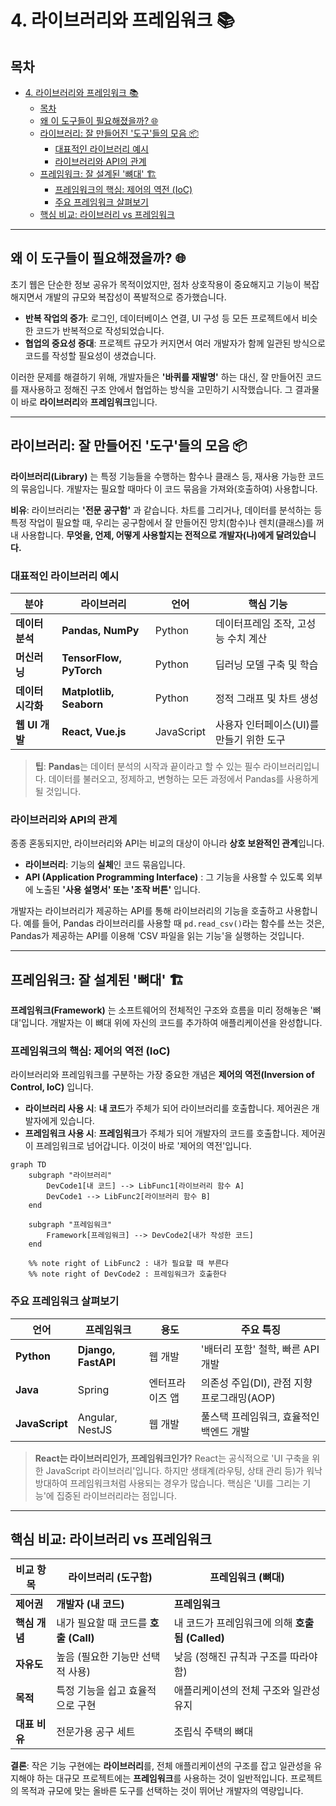 # 4. 라이브러리와 프레임워크 📚

## 목차
- [4. 라이브러리와 프레임워크 📚](#4-라이브러리와-프레임워크-)
  - [목차](#목차)
  - [왜 이 도구들이 필요해졌을까? 🌐](#왜-이-도구들이-필요해졌을까-)
  - [라이브러리: 잘 만들어진 '도구'들의 모음 📦](#라이브러리-잘-만들어진-도구들의-모음-)
    - [대표적인 라이브러리 예시](#대표적인-라이브러리-예시)
    - [라이브러리와 API의 관계](#라이브러리와-api의-관계)
  - [프레임워크: 잘 설계된 '뼈대' 🏗️](#프레임워크-잘-설계된-뼈대-️)
    - [프레임워크의 핵심: 제어의 역전 (IoC)](#프레임워크의-핵심-제어의-역전-ioc)
    - [주요 프레임워크 살펴보기](#주요-프레임워크-살펴보기)
  - [핵심 비교: 라이브러리 vs 프레임워크](#핵심-비교-라이브러리-vs-프레임워크)

---

## 왜 이 도구들이 필요해졌을까? 🌐

초기 웹은 단순한 정보 공유가 목적이었지만, 점차 상호작용이 중요해지고 기능이 복잡해지면서 개발의 규모와 복잡성이 폭발적으로 증가했습니다.

- **반복 작업의 증가**: 로그인, 데이터베이스 연결, UI 구성 등 모든 프로젝트에서 비슷한 코드가 반복적으로 작성되었습니다.
- **협업의 중요성 증대**: 프로젝트 규모가 커지면서 여러 개발자가 함께 일관된 방식으로 코드를 작성할 필요성이 생겼습니다.

이러한 문제를 해결하기 위해, 개발자들은 **'바퀴를 재발명'** 하는 대신, 잘 만들어진 코드를 재사용하고 정해진 구조 안에서 협업하는 방식을 고민하기 시작했습니다. 그 결과물이 바로 **라이브러리**와 **프레임워크**입니다.

---

## 라이브러리: 잘 만들어진 '도구'들의 모음 📦

**라이브러리(Library)**  는 특정 기능들을 수행하는 함수나 클래스 등, 재사용 가능한 코드의 묶음입니다. 개발자는 필요할 때마다 이 코드 묶음을 가져와(호출하여) 사용합니다.

**비유**: 라이브러리는 **'전문 공구함'** 과 같습니다. 차트를 그리거나, 데이터를 분석하는 등 특정 작업이 필요할 때, 우리는 공구함에서 잘 만들어진 망치(함수)나 렌치(클래스)를 꺼내 사용합니다. **무엇을, 언제, 어떻게 사용할지는 전적으로 개발자(나)에게 달려있습니다.**

### 대표적인 라이브러리 예시

| 분야 | 라이브러리 | 언어 | 핵심 기능 |
|---|---|---|---|
| **데이터 분석** | **Pandas, NumPy** | Python | 데이터프레임 조작, 고성능 수치 계산 |
| **머신러닝** | **TensorFlow, PyTorch** | Python | 딥러닝 모델 구축 및 학습 |
| **데이터 시각화** | **Matplotlib, Seaborn** | Python | 정적 그래프 및 차트 생성 |
| **웹 UI 개발** | **React, Vue.js** | JavaScript | 사용자 인터페이스(UI)를 만들기 위한 도구 |

> **팁**: **Pandas**는 데이터 분석의 시작과 끝이라고 할 수 있는 필수 라이브러리입니다. 데이터를 불러오고, 정제하고, 변형하는 모든 과정에서 Pandas를 사용하게 될 것입니다.

### 라이브러리와 API의 관계

종종 혼동되지만, 라이브러리와 API는 비교의 대상이 아니라 **상호 보완적인 관계**입니다.

- **라이브러리**: 기능의 **실체**인 코드 묶음입니다.
- **API (Application Programming Interface)** : 그 기능을 사용할 수 있도록 외부에 노출된 **'사용 설명서' 또는 '조작 버튼'** 입니다.

개발자는 라이브러리가 제공하는 API를 통해 라이브러리의 기능을 호출하고 사용합니다. 예를 들어, Pandas 라이브러리를 사용할 때 `pd.read_csv()`라는 함수를 쓰는 것은, Pandas가 제공하는 API를 이용해 'CSV 파일을 읽는 기능'을 실행하는 것입니다.

---

## 프레임워크: 잘 설계된 '뼈대' 🏗️

**프레임워크(Framework)**  는 소프트웨어의 전체적인 구조와 흐름을 미리 정해놓은 '뼈대'입니다. 개발자는 이 뼈대 위에 자신의 코드를 추가하여 애플리케이션을 완성합니다.

### 프레임워크의 핵심: 제어의 역전 (IoC)

라이브러리와 프레임워크를 구분하는 가장 중요한 개념은 **제어의 역전(Inversion of Control, IoC)**  입니다.

- **라이브러리 사용 시**: **내 코드**가 주체가 되어 라이브러리를 호출합니다. 제어권은 개발자에게 있습니다.
- **프레임워크 사용 시**: **프레임워크**가 주체가 되어 개발자의 코드를 호출합니다. 제어권이 프레임워크로 넘어갑니다. 이것이 바로 '제어의 역전'입니다.

```mermaid
graph TD
    subgraph "라이브러리"
        DevCode1[내 코드] --> LibFunc1[라이브러리 함수 A]
        DevCode1 --> LibFunc2[라이브러리 함수 B]
    end
    
    subgraph "프레임워크"
        Framework[프레임워크] --> DevCode2[내가 작성한 코드]
    end

    %% note right of LibFunc2 : 내가 필요할 때 부른다
    %% note right of DevCode2 : 프레임워크가 호출한다
```

### 주요 프레임워크 살펴보기

| 언어 | 프레임워크 | 용도 | 주요 특징 |
|---|---|---|---|
| **Python** | **Django, FastAPI** | 웹 개발 | '배터리 포함' 철학, 빠른 API 개발 |
| **Java** | Spring | 엔터프라이즈 앱 | 의존성 주입(DI), 관점 지향 프로그래밍(AOP) |
| **JavaScript** | Angular, NestJS | 웹 개발 | 풀스택 프레임워크, 효율적인 백엔드 개발 |

> **React는 라이브러리인가, 프레임워크인가?**
> React는 공식적으로 'UI 구축을 위한 JavaScript 라이브러리'입니다. 하지만 생태계(라우팅, 상태 관리 등)가 워낙 방대하여 프레임워크처럼 사용되는 경우가 많습니다. 핵심은 'UI를 그리는 기능'에 집중된 라이브러리라는 점입니다.

---

## 핵심 비교: 라이브러리 vs 프레임워크

| 비교 항목 | 라이브러리 (도구함) | 프레임워크 (뼈대) |
|---|---|---|
| **제어권** | **개발자 (내 코드)**  | **프레임워크** |
| **핵심 개념** | 내가 필요할 때 코드를 **호출 (Call)**  | 내 코드가 프레임워크에 의해 **호출됨 (Called)**  |
| **자유도** | 높음 (필요한 기능만 선택적 사용) | 낮음 (정해진 규칙과 구조를 따라야 함) |
| **목적** | 특정 기능을 쉽고 효율적으로 구현 | 애플리케이션의 전체 구조와 일관성 유지 |
| **대표 비유** | 전문가용 공구 세트 | 조립식 주택의 뼈대 |

**결론**: 작은 기능 구현에는 **라이브러리**를, 전체 애플리케이션의 구조를 잡고 일관성을 유지해야 하는 대규모 프로젝트에는 **프레임워크**를 사용하는 것이 일반적입니다. 프로젝트의 목적과 규모에 맞는 올바른 도구를 선택하는 것이 뛰어난 개발자의 역량입니다.